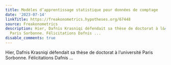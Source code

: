 ```yaml
---
title: Modèles d’apprentissage statistique pour données de comptage
date: '2023-07-14'
linkTitle: https://freakonometrics.hypotheses.org/67448
source: Freakonometrics
description: Hier, Dafnis Krasniqi défendait sa thèse de doctorat à l&#8217;université
  Paris Sorbonne. Félicitations Dafnis ...
disable_comments: true
---
```

Hier, Dafnis Krasniqi défendait sa thèse de doctorat à l&#8217;université Paris Sorbonne. Félicitations Dafnis ...